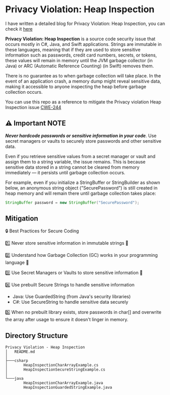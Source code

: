 # Privacy Violation: Heap Inspection

I have written a detailed blog for Privacy Violation: Heap Inspection, you can check it [here](https://sahildari.medium.com/sast-series-part-2-ecbaca2b9c97)

__Privacy Violation: Heap Inspection__ is a source code security issue that occurs mostly in C#, Java, and Swift applications. Strings are immutable in these languages, meaning that if they are used to store sensitive information such as passwords, credit card numbers, secrets, or tokens, these values will remain in memory until the JVM garbage collector (in Java) or ARC (Automatic Reference Counting) (in Swift) removes them.

There is no guarantee as to when garbage collection will take place. In the event of an application crash, a memory dump might reveal sensitive data, making it accessible to anyone inspecting the heap before garbage collection occurs.

You can use this repo as a reference to mitigate the Privacy violation Heap Inspection issue [CWE-244](https://cwe.mitre.org/data/definitions/244.html)

## :warning: Important NOTE

___Never hardcode passwords or sensitive information in your code___. Use secret managers or vaults to securely store passwords and other sensitive data.

Even if you retrieve sensitive values from a secret manager or vault and assign them to a string variable, the issue remains. This is because sensitive data stored in a string cannot be cleared from memory immediately — it persists until garbage collection occurs.

For example, even if you initialize a StringBuffer or StringBuilder as shown below, an anonymous string object ("SecurePassword") is still created in heap memory and will remain there until garbage collection takes place:

```java
StringBuffer password = new StringBuffer("SecurePassword");
```

## Mitigation

:lock: Best Practices for Secure Coding

:one: Never store sensitive information in immutable strings :no_entry_sign:

:two: Understand how Garbage Collection (GC) works in your programming language 🧐

:three: Use Secret Managers or Vaults to store sensitive information :closed_lock_with_key:

:four: Use prebuilt Secure Strings to handle sensitive information

- Java: Use GuardedString (from Java's security libraries)
- C#: Use SecureString to handle sensitive data securely

5️⃣ When no prebuilt library exists, store passwords in char[] and overwrite the array after usage to ensure it doesn't linger in memory.

## Directory Structure
```
Privacy Violation - Heap Inspection
│   README.md
│
├───csharp
│       HeapInspectionCharArrayExample.cs
│       HeapInspectionSecureStringExample.cs
│
└───java
        HeapInspectionCharArrayExample.java
        HeapInspectionGuardedStringExample.java
```
